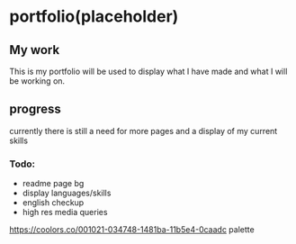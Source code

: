 # portfolio(placeholder)

## My work

This is my portfolio will be used to display what I have made and what I will be working on.

## progress

currently there is still a need for more pages and a display of my current skills

### Todo:

- readme page bg
- display languages/skills
- english checkup
- high res media queries

https://coolors.co/001021-034748-1481ba-11b5e4-0caadc
palette
